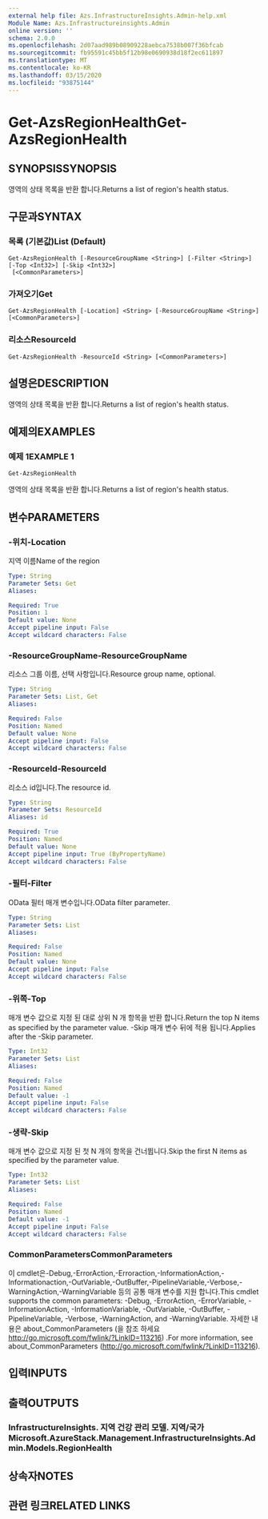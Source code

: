 ```yaml
---
external help file: Azs.InfrastructureInsights.Admin-help.xml
Module Name: Azs.Infrastructureinsights.Admin
online version: ''
schema: 2.0.0
ms.openlocfilehash: 2d07aad989b08909228aebca7538b007f36bfcab
ms.sourcegitcommit: fb95591c45bb5f12b98e0690938d18f2ec611897
ms.translationtype: MT
ms.contentlocale: ko-KR
ms.lasthandoff: 03/15/2020
ms.locfileid: "93875144"
---
```

# <span data-ttu-id="b6a5a-101">Get-AzsRegionHealth</span><span class="sxs-lookup"><span data-stu-id="b6a5a-101">Get-AzsRegionHealth</span></span>

## <span data-ttu-id="b6a5a-102">SYNOPSIS</span><span class="sxs-lookup"><span data-stu-id="b6a5a-102">SYNOPSIS</span></span>
<span data-ttu-id="b6a5a-103">영역의 상태 목록을 반환 합니다.</span><span class="sxs-lookup"><span data-stu-id="b6a5a-103">Returns a list of region's health status.</span></span>

## <span data-ttu-id="b6a5a-104">구문과</span><span class="sxs-lookup"><span data-stu-id="b6a5a-104">SYNTAX</span></span>

### <span data-ttu-id="b6a5a-105">목록 (기본값)</span><span class="sxs-lookup"><span data-stu-id="b6a5a-105">List (Default)</span></span>
```
Get-AzsRegionHealth [-ResourceGroupName <String>] [-Filter <String>] [-Top <Int32>] [-Skip <Int32>]
 [<CommonParameters>]
```

### <span data-ttu-id="b6a5a-106">가져오기</span><span class="sxs-lookup"><span data-stu-id="b6a5a-106">Get</span></span>
```
Get-AzsRegionHealth [-Location] <String> [-ResourceGroupName <String>] [<CommonParameters>]
```

### <span data-ttu-id="b6a5a-107">리소스</span><span class="sxs-lookup"><span data-stu-id="b6a5a-107">ResourceId</span></span>
```
Get-AzsRegionHealth -ResourceId <String> [<CommonParameters>]
```

## <span data-ttu-id="b6a5a-108">설명은</span><span class="sxs-lookup"><span data-stu-id="b6a5a-108">DESCRIPTION</span></span>
<span data-ttu-id="b6a5a-109">영역의 상태 목록을 반환 합니다.</span><span class="sxs-lookup"><span data-stu-id="b6a5a-109">Returns a list of region's health status.</span></span>

## <span data-ttu-id="b6a5a-110">예제의</span><span class="sxs-lookup"><span data-stu-id="b6a5a-110">EXAMPLES</span></span>

### <span data-ttu-id="b6a5a-111">예제 1</span><span class="sxs-lookup"><span data-stu-id="b6a5a-111">EXAMPLE 1</span></span>
```
Get-AzsRegionHealth
```

<span data-ttu-id="b6a5a-112">영역의 상태 목록을 반환 합니다.</span><span class="sxs-lookup"><span data-stu-id="b6a5a-112">Returns a list of region's health status.</span></span>

## <span data-ttu-id="b6a5a-113">변수</span><span class="sxs-lookup"><span data-stu-id="b6a5a-113">PARAMETERS</span></span>

### <span data-ttu-id="b6a5a-114">-위치</span><span class="sxs-lookup"><span data-stu-id="b6a5a-114">-Location</span></span>
<span data-ttu-id="b6a5a-115">지역 이름</span><span class="sxs-lookup"><span data-stu-id="b6a5a-115">Name of the region</span></span>

```yaml
Type: String
Parameter Sets: Get
Aliases:

Required: True
Position: 1
Default value: None
Accept pipeline input: False
Accept wildcard characters: False
```

### <span data-ttu-id="b6a5a-116">-ResourceGroupName</span><span class="sxs-lookup"><span data-stu-id="b6a5a-116">-ResourceGroupName</span></span>
<span data-ttu-id="b6a5a-117">리소스 그룹 이름, 선택 사항입니다.</span><span class="sxs-lookup"><span data-stu-id="b6a5a-117">Resource group name, optional.</span></span>

```yaml
Type: String
Parameter Sets: List, Get
Aliases:

Required: False
Position: Named
Default value: None
Accept pipeline input: False
Accept wildcard characters: False
```

### <span data-ttu-id="b6a5a-118">-ResourceId</span><span class="sxs-lookup"><span data-stu-id="b6a5a-118">-ResourceId</span></span>
<span data-ttu-id="b6a5a-119">리소스 id입니다.</span><span class="sxs-lookup"><span data-stu-id="b6a5a-119">The resource id.</span></span>

```yaml
Type: String
Parameter Sets: ResourceId
Aliases: id

Required: True
Position: Named
Default value: None
Accept pipeline input: True (ByPropertyName)
Accept wildcard characters: False
```

### <span data-ttu-id="b6a5a-120">-필터</span><span class="sxs-lookup"><span data-stu-id="b6a5a-120">-Filter</span></span>
<span data-ttu-id="b6a5a-121">OData 필터 매개 변수입니다.</span><span class="sxs-lookup"><span data-stu-id="b6a5a-121">OData filter parameter.</span></span>

```yaml
Type: String
Parameter Sets: List
Aliases:

Required: False
Position: Named
Default value: None
Accept pipeline input: False
Accept wildcard characters: False
```

### <span data-ttu-id="b6a5a-122">-위쪽</span><span class="sxs-lookup"><span data-stu-id="b6a5a-122">-Top</span></span>
<span data-ttu-id="b6a5a-123">매개 변수 값으로 지정 된 대로 상위 N 개 항목을 반환 합니다.</span><span class="sxs-lookup"><span data-stu-id="b6a5a-123">Return the top N items as specified by the parameter value.</span></span>
<span data-ttu-id="b6a5a-124">-Skip 매개 변수 뒤에 적용 됩니다.</span><span class="sxs-lookup"><span data-stu-id="b6a5a-124">Applies after the -Skip parameter.</span></span>

```yaml
Type: Int32
Parameter Sets: List
Aliases:

Required: False
Position: Named
Default value: -1
Accept pipeline input: False
Accept wildcard characters: False
```

### <span data-ttu-id="b6a5a-125">-생략</span><span class="sxs-lookup"><span data-stu-id="b6a5a-125">-Skip</span></span>
<span data-ttu-id="b6a5a-126">매개 변수 값으로 지정 된 첫 N 개의 항목을 건너뜁니다.</span><span class="sxs-lookup"><span data-stu-id="b6a5a-126">Skip the first N items as specified by the parameter value.</span></span>

```yaml
Type: Int32
Parameter Sets: List
Aliases:

Required: False
Position: Named
Default value: -1
Accept pipeline input: False
Accept wildcard characters: False
```

### <span data-ttu-id="b6a5a-127">CommonParameters</span><span class="sxs-lookup"><span data-stu-id="b6a5a-127">CommonParameters</span></span>
<span data-ttu-id="b6a5a-128">이 cmdlet은-Debug,-ErrorAction,-Erroraction,-InformationAction,-Informationaction,-OutVariable,-OutBuffer,-PipelineVariable,-Verbose,-WarningAction,-WarningVariable 등의 공통 매개 변수를 지원 합니다.</span><span class="sxs-lookup"><span data-stu-id="b6a5a-128">This cmdlet supports the common parameters: -Debug, -ErrorAction, -ErrorVariable, -InformationAction, -InformationVariable, -OutVariable, -OutBuffer, -PipelineVariable, -Verbose, -WarningAction, and -WarningVariable.</span></span> <span data-ttu-id="b6a5a-129">자세한 내용은 about_CommonParameters (을 참조 하세요 http://go.microsoft.com/fwlink/?LinkID=113216) .</span><span class="sxs-lookup"><span data-stu-id="b6a5a-129">For more information, see about_CommonParameters (http://go.microsoft.com/fwlink/?LinkID=113216).</span></span>

## <span data-ttu-id="b6a5a-130">입력</span><span class="sxs-lookup"><span data-stu-id="b6a5a-130">INPUTS</span></span>

## <span data-ttu-id="b6a5a-131">출력</span><span class="sxs-lookup"><span data-stu-id="b6a5a-131">OUTPUTS</span></span>

### <span data-ttu-id="b6a5a-132">InfrastructureInsights. 지역 건강 관리 모델. 지역/국가</span><span class="sxs-lookup"><span data-stu-id="b6a5a-132">Microsoft.AzureStack.Management.InfrastructureInsights.Admin.Models.RegionHealth</span></span>

## <span data-ttu-id="b6a5a-133">상속자</span><span class="sxs-lookup"><span data-stu-id="b6a5a-133">NOTES</span></span>

## <span data-ttu-id="b6a5a-134">관련 링크</span><span class="sxs-lookup"><span data-stu-id="b6a5a-134">RELATED LINKS</span></span>
